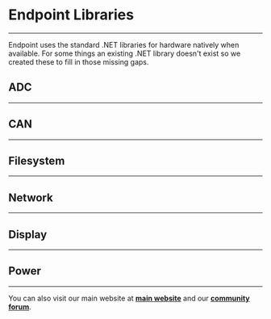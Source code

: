 # Endpoint Libraries
---
Endpoint uses the standard .NET libraries for hardware natively when available. For some things an existing .NET library doesn't exist so we created these to fill in those  missing gaps. 


## ADC


---
## CAN


---
## Filesystem



---
## Network



---

## Display



---
## Power

---

You can also visit our main website at [**main website**](http://www.ghielectronics.com) and our  [**community forum**](https://forums.ghielectronics.com/).
